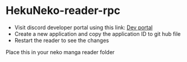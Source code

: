 # HekuNeko-reader-rpc

- Visit discord developer portal using this link: [Dev portal](https://discord.com/developers/applications)
- Create a new application and copy the application ID to git hub file
- Restart the reader to see the changes


Place this in your neko manga reader folder


